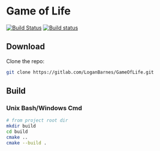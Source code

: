 Game of Life
============


[![Build Status](https://travis-ci.org/LoganBarnes/GameOfLife.svg?branch=master)](https://travis-ci.org/LoganBarnes/GameOfLife) [![Build status](https://ci.appveyor.com/api/projects/status/d2q9fdqtvvlr6wq9?svg=true)](https://ci.appveyor.com/project/LoganBarnes/gameoflife)


Download
--------
Clone the repo:

```bash
git clone https://gitlab.com/LoganBarnes/GameOfLife.git
```


Build
-----

### Unix Bash/Windows Cmd

```bash
# from project root dir
mkdir build
cd build
cmake ..
cmake --build .
```
